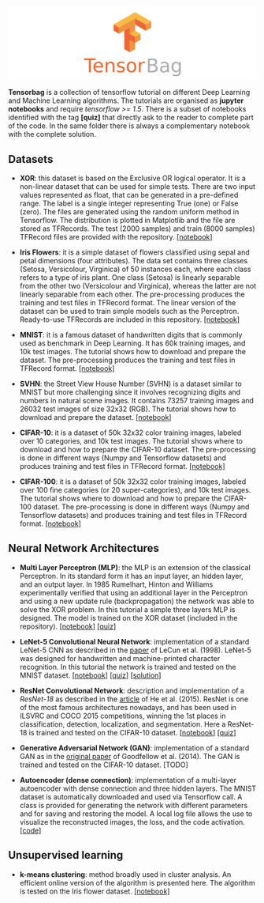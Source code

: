 
<p align="center">
<img src="./etc/img/logo.png" width="800">
</p>

**Tensorbag** is a collection of tensorflow tutorial on different Deep Learning and Machine Learning algorithms. The tutorials are organised as **jupyter notebooks** and require *tensorflow >= 1.5*. There is a subset of notebooks identified with the tag **[quiz]** that directly ask to the reader to complete part of the code. In the same folder there is always a complementary notebook with the complete solution.

Datasets
---------

- **XOR**: this dataset is based on the Exclusive OR logical operator. It is a non-linear dataset that can be used for simple tests. There are two input values represented as float, that can be generated in a pre-defined range. The label is a single integer representing True (one) or False (zero). The files are generated using the random uniform method in Tensorflow. The distribution is plotted in Matplotlib and the file are stored as TFRecords. The test (2000 samples) and train (8000 samples) TFRecord files are provided with the repository. [[notebook]](./xor/xor.ipynb)

- **Iris Flowers**: it is a simple dataset of flowers classified using sepal and petal dimensions (four attributes). The data set contains three classes (Setosa, Versicolour, Virginica) of 50 instances each, where each class refers to a type of iris plant. One class (Setosa) is linearly separable from the other two (Versicolour and Virginica), whereas the latter are not linearly separable from each other. The pre-processing produces the training and test files in TFRecord format. The linear version of the dataset can be used to train simple models such as the Perceptron. Ready-to-use TFRecords are included in this repository. [[notebook]](./iris/iris.ipynb)

- **MNIST**: it is a famous dataset of handwritten digits that is commonly used as benchmark in Deep Learning. It has 60k training images, and 10k test images. The tutorial shows how to download and prepare the dataset. The pre-processing produces the training and test files in TFRecord format. [[notebook]](./mnist/mnist.ipynb)

- **SVHN**: the Street View House Number (SVHN) is a dataset similar to MNIST but more challenging since it involves recognizing digits and numbers in natural scene images. It contains 73257 training images and 26032 test images of size 32x32 (RGB). The tutorial shows how to download and prepare the dataset. [[notebook]](./svhn/svhn.ipynb)

- **CIFAR-10**: it is a dataset of 50k 32x32 color training images, labeled over 10 categories, and 10k test images. The tutorial shows where to download and how to prepare the CIFAR-10 dataset. The pre-processing is done in different ways (Numpy and Tensorflow datasets) and produces training and test files in TFRecord format. [[notebook]](./cifar10/cifar10.ipynb)

- **CIFAR-100**: it is a dataset of 50k 32x32 color training images, labeled over 100 fine categories (or 20 super-categories), and 10k test images. The tutorial shows where to download and how to prepare the CIFAR-100 dataset. The pre-processing is done in different ways (Numpy and Tensorflow datasets) and produces training and test files in TFRecord format. [[notebook]](./cifar100/cifar100.ipynb)

Neural Network Architectures
-----------------------------

- **Multi Layer Perceptron (MLP)**: the MLP is an extension of the classical Perceptron. In its standard form it has an input layer, an hidden layer, and an output layer. In 1985 Rumelhart, Hinton and Williams experimentally verified that using an additional layer in the Perceptron and using a new update rule (backpropagation) the network was able to solve the XOR problem. In this tutorial a simple three layers MLP is designed. The model is trained on the XOR dataset (included in the repository). [[notebook]](./mlp/mlp.ipynb) [[quiz]](./mlp/mlp_quiz.ipynb)

- **LeNet-5 Convolutional Neural Network**: implementation of a standard LeNet-5 CNN as described in the [paper](http://www.dengfanxin.cn/wp-content/uploads/2016/03/1998Lecun.pdf) of LeCun et al. (1998). LeNet-5 was designed for handwritten and machine-printed character recognition. In this tutorial the network is trained and tested on the MNIST dataset. [[notebook]](./lenet5/lenet5.ipynb) [[quiz]](./lenet5/lenet5_quiz.ipynb) [[solution]](./lenet5/lenet5_solution.py)

- **ResNet Convolutional Network**: description and implementation of a *ResNet-18* as described in the [article](https://arxiv.org/pdf/1512.03385.pdf) of He et al. (2015). ResNet is one of the most famous architectures nowadays, and has been used in ILSVRC and COCO 2015 competitions, winning the 1st places in classification, detection, localization, and segmentation. Here a ResNet-18 is trained and tested on the CIFAR-10 dataset. [[notebook]](./resnet/resnet.ipynb) [[quiz]](./resnet/resnet_quiz.ipynb)

- **Generative Adversarial Network (GAN)**: implementation of a standard GAN as in the [original paper](https://arxiv.org/pdf/1406.2661.pdf) of Goodfellow et al. (2014). The GAN is trained and tested on the CIFAR-10 dataset. [TODO]

- **Autoencoder (dense connection)**: implementation of a multi-layer autoencoder with dense connection and three hidden layers. The MNIST dataset is automatically downloaded and used via Tensorflow call. A class is provided for generating the network with different parameters and for saving and restoring the model. A local log file allows the use to visualize the reconstructed images, the loss, and the code activation. [[code]](./dae/autoencoder.py)

Unsupervised learning
------------------------

- **k-means clustering**: method broadly used in cluster analysis. An efficient online version of the algorithm is presented here. The algorithm is tested on the Iris flower dataset. [[notebook]](./kmeans/kmeans.ipynb)







